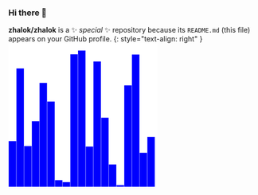 ### Hi there 👋


**zhalok/zhalok** is a ✨ _special_ ✨ repository because its `README.md` (this file) appears on your GitHub profile.
{: style="text-align: right" } ![](SelectionSortAnimationMid.gif)

<!-- Here are some ideas to get you started:

- 🔭 I’m currently working on ...
- 🌱 I’m currently learning ...
- 👯 I’m looking to collaborate on ...
- 🤔 I’m looking for help with ...
- 💬 Ask me about ...
- 📫 How to reach me: ...
- 😄 Pronouns: ...
- ⚡ Fun fact: ...
 -->
 

